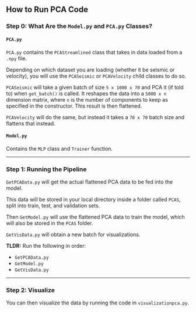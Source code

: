 ## How to Run PCA Code

### Step 0: What Are the `Model.py` and `PCA.py` Classes?

#### `PCA.py`

`PCA.py` contains the `PCAStreamlined` class that takes in data loaded from a `.npy` file.

Depending on which dataset you are loading (whether it be seismic or velocity), you will use the `PCASeismic` or `PCAVelocity` child classes to do so.

`PCASeismic` will take a given batch of size `5 x 1000 x 70` and PCA it (if told to) when `get_batch()` is called. It reshapes the data into a `5000 x n` dimension matrix, where `n` is the number of components to keep as specified in the constructor. This result is then flattened.

`PCAVelocity` will do the same, but instead it takes a `70 x 70` batch size and flattens that instead.

#### `Model.py`

Contains the `MLP` class and `Trainer` function.

---

### Step 1: Running the Pipeline

`GetPCAData.py` will get the actual flattened PCA data to be fed into the model.

This data will be stored in your local directory inside a folder called `PCAS`, split into train, test, and validation sets.

Then `GetModel.py` will use the flattened PCA data to train the model, which will also be stored in the `PCAS` folder.

`GetVisData.py` will obtain a new batch for visualizations.

**TLDR:** Run the following in order:

* `GetPCAData.py`
* `GetModel.py`
* `GetVisData.py`

---

### Step 2: Visualize

You can then visualize the data by running the code in `visualizationpca.py`.
